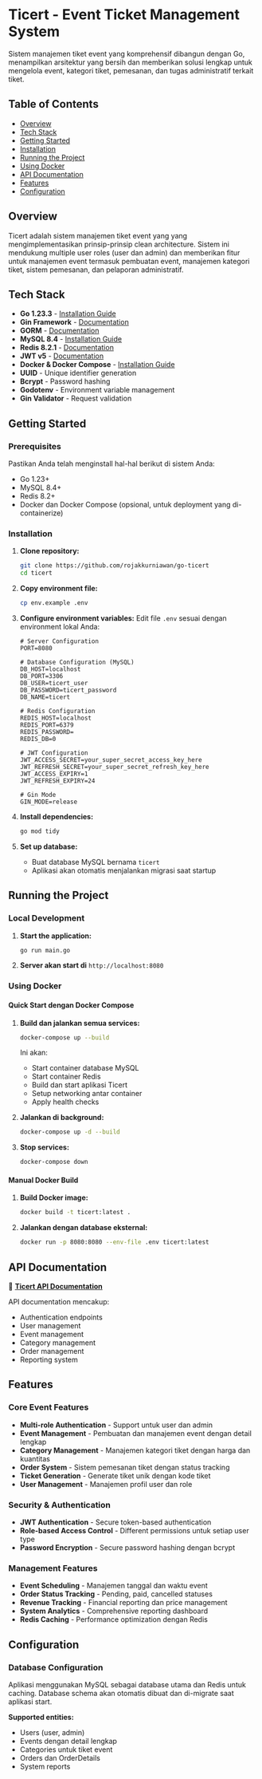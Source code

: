 # Ticert - Event Ticket Management System

Sistem manajemen tiket event yang komprehensif dibangun dengan Go, menampilkan arsitektur yang bersih dan memberikan solusi lengkap untuk mengelola event, kategori tiket, pemesanan, dan tugas administratif terkait tiket.

## Table of Contents

- [Overview](#overview)
- [Tech Stack](#tech-stack)
- [Getting Started](#getting-started)
- [Installation](#installation)
- [Running the Project](#running-the-project)
- [Using Docker](#using-docker)
- [API Documentation](#api-documentation)
- [Features](#features)
- [Configuration](#configuration)

## Overview

Ticert adalah sistem manajemen tiket event yang yang mengimplementasikan prinsip-prinsip clean architecture. Sistem ini mendukung multiple user roles (user dan admin) dan memberikan fitur untuk manajemen event termasuk pembuatan event, manajemen kategori tiket, sistem pemesanan, dan pelaporan administratif.

## Tech Stack

- **Go 1.23.3** - [Installation Guide](https://golang.org/doc/install)
- **Gin Framework** - [Documentation](https://gin-gonic.com/)
- **GORM** - [Documentation](https://gorm.io/)
- **MySQL 8.4** - [Installation Guide](https://dev.mysql.com/doc/mysql-installation-excerpt/8.0/en/)
- **Redis 8.2.1** - [Documentation](https://redis.io/documentation)
- **JWT v5** - [Documentation](https://github.com/golang-jwt/jwt)
- **Docker & Docker Compose** - [Installation Guide](https://docs.docker.com/get-docker/)
- **UUID** - Unique identifier generation
- **Bcrypt** - Password hashing
- **Godotenv** - Environment variable management
- **Gin Validator** - Request validation

## Getting Started

### Prerequisites

Pastikan Anda telah menginstall hal-hal berikut di sistem Anda:

- Go 1.23+
- MySQL 8.4+
- Redis 8.2+
- Docker dan Docker Compose (opsional, untuk deployment yang di-containerize)

### Installation

1. **Clone repository:**

   ```bash
   git clone https://github.com/rojakkurniawan/go-ticert
   cd ticert
   ```

2. **Copy environment file:**

   ```bash
   cp env.example .env
   ```

3. **Configure environment variables:**
   Edit file `.env` sesuai dengan environment lokal Anda:

   ```env
   # Server Configuration
   PORT=8080

   # Database Configuration (MySQL)
   DB_HOST=localhost
   DB_PORT=3306
   DB_USER=ticert_user
   DB_PASSWORD=ticert_password
   DB_NAME=ticert

   # Redis Configuration
   REDIS_HOST=localhost
   REDIS_PORT=6379
   REDIS_PASSWORD=
   REDIS_DB=0

   # JWT Configuration
   JWT_ACCESS_SECRET=your_super_secret_access_key_here
   JWT_REFRESH_SECRET=your_super_secret_refresh_key_here
   JWT_ACCESS_EXPIRY=1
   JWT_REFRESH_EXPIRY=24

   # Gin Mode
   GIN_MODE=release
   ```

4. **Install dependencies:**

   ```bash
   go mod tidy
   ```

5. **Set up database:**
   - Buat database MySQL bernama `ticert`
   - Aplikasi akan otomatis menjalankan migrasi saat startup

## Running the Project

### Local Development

1. **Start the application:**

   ```bash
   go run main.go
   ```

2. **Server akan start di** `http://localhost:8080`

### Using Docker

#### Quick Start dengan Docker Compose

1. **Build dan jalankan semua services:**

   ```bash
   docker-compose up --build
   ```

   Ini akan:

   - Start container database MySQL
   - Start container Redis
   - Build dan start aplikasi Ticert
   - Setup networking antar container
   - Apply health checks

2. **Jalankan di background:**

   ```bash
   docker-compose up -d --build
   ```

3. **Stop services:**
   ```bash
   docker-compose down
   ```

#### Manual Docker Build

1. **Build Docker image:**

   ```bash
   docker build -t ticert:latest .
   ```

2. **Jalankan dengan database eksternal:**
   ```bash
   docker run -p 8080:8080 --env-file .env ticert:latest
   ```

## API Documentation

📖 **[Ticert API Documentation](https://documenter.getpostman.com/view/31887101/2sB3Hhs26W)**

API documentation mencakup:

- Authentication endpoints
- User management
- Event management
- Category management
- Order management
- Reporting system

## Features

### Core Event Features

- **Multi-role Authentication** - Support untuk user dan admin
- **Event Management** - Pembuatan dan manajemen event dengan detail lengkap
- **Category Management** - Manajemen kategori tiket dengan harga dan kuantitas
- **Order System** - Sistem pemesanan tiket dengan status tracking
- **Ticket Generation** - Generate tiket unik dengan kode tiket
- **User Management** - Manajemen profil user dan role

### Security & Authentication

- **JWT Authentication** - Secure token-based authentication
- **Role-based Access Control** - Different permissions untuk setiap user type
- **Password Encryption** - Secure password hashing dengan bcrypt

### Management Features

- **Event Scheduling** - Manajemen tanggal dan waktu event
- **Order Status Tracking** - Pending, paid, cancelled statuses
- **Revenue Tracking** - Financial reporting dan price management
- **System Analytics** - Comprehensive reporting dashboard
- **Redis Caching** - Performance optimization dengan Redis

## Configuration

### Database Configuration

Aplikasi menggunakan MySQL sebagai database utama dan Redis untuk caching. Database schema akan otomatis dibuat dan di-migrate saat aplikasi start.

**Supported entities:**

- Users (user, admin)
- Events dengan detail lengkap
- Categories untuk tiket event
- Orders dan OrderDetails
- System reports
